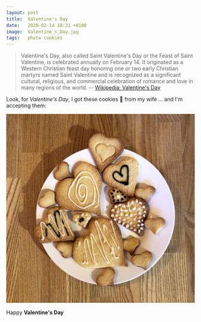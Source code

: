 ```yaml
---
layout: post
title:  Valentine's Day
date:   2020-02-14 18:31 +0100
image:  Valentine_s_Day.jpg
tags:   photo cookies
---
```


> Valentine's Day, also called Saint Valentine's Day or the Feast of Saint Valentine, is celebrated annually on February 14. It originated as a Western Christian feast day honoring one or two early Christian martyrs named Saint Valentine and is recognized as a significant cultural, religious, and commercial celebration of romance and love in many regions of the world. --  [Wikipedia: Valentine's Day](https://en.wikipedia.org/wiki/Valentine%27s_Day)

Look, for _Valentine's Day_, I got these cookies 🍪 from my wife ... and I'm accepting them:

![Valentine's Day Cookies](/images/Valentine_s_Day_square.jpg)

Happy __Valentine's Day__
